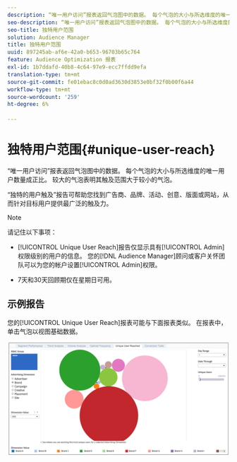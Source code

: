 ```yaml
---
description: “唯一用户访问”报表返回气泡图中的数据。 每个气泡的大小与所选维度的唯一用户数量成正比。 较大的气泡表明其触及范围大于较小的气泡。 “独特的用户触及”报告可帮助您找到广告商、品牌、活动、创意、版面或网站，从而针对目标用户提供最广泛的触及力。
seo-description: “唯一用户访问”报表返回气泡图中的数据。 每个气泡的大小与所选维度的唯一用户数量成正比。 较大的气泡表明其触及范围大于较小的气泡。 “独特的用户触及”报告可帮助您找到广告商、品牌、活动、创意、版面或网站，从而针对目标用户提供最广泛的触及力。
seo-title: 独特用户范围
solution: Audience Manager
title: 独特用户范围
uuid: 897245ab-af6e-42a0-b653-96703b65c764
feature: Audience Optimization 报表
exl-id: 1b7ddafd-40b8-4c64-97e9-ecc7ffdd9efa
translation-type: tm+mt
source-git-commit: fe01ebac8c0d0ad3630d3853e0bf32f0b00f6a44
workflow-type: tm+mt
source-wordcount: '259'
ht-degree: 6%

---
```


# 独特用户范围{#unique-user-reach}

“唯一用户访问”报表返回气泡图中的数据。 每个气泡的大小与所选维度的唯一用户数量成正比。 较大的气泡表明其触及范围大于较小的气泡。

“独特的用户触及”报告可帮助您找到广告商、品牌、活动、创意、版面或网站，从而针对目标用户提供最广泛的触及力。

>[!NOTE]
>
>请记住以下事项：
>
>* [!UICONTROL Unique User Reach]报告仅显示具有[!UICONTROL Admin]权限级别的用户的信息。 您的[!DNL Audience Manager]顾问或客户关怀团队可以为您的帐户设置[!UICONTROL Admin]权限。
   >
   >
* 7天和30天回顾期仅在星期日可用。


## 示例报告

您的[!UICONTROL Unique User Reach]报表可能与下面报表类似。 在报表中，单击气泡以视图基础数据。

![](assets/unique-user-reach.png)
